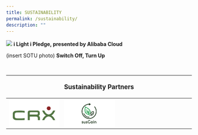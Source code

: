 ```yaml
---
title: SUSTAINABILITY
permalink: /sustainability/
description: ""
---
```

<p style="font-size:17px; line-height:40px">

![](/images/Sustainability/compressed%20202301_iiight%20singapore%20(ilip%20banner%20-%201920px%20x%201080px)-min.jpg)
	<b>i Light i Pledge, presented by Alibaba Cloud</b>


(insert SOTU photo)
	<b> Switch Off, Turn Up</b></p>

<br>
<table style="width:100%">
<thead><tr><th colspan="4"><p style="font-size: 17px; line-height: 20px"> Sustainability Partners</p></th>
	</tr></thead>
	<tbody>
		<tr>
			<td style="width:30%"><a target="_blank" href="https://www.climateresources.net"><img align="left" src="/images/About/Sponsor%20Acknowledgement/crx_resized%20web%20version.png"></a></td>
			<td style="width:30%"><a target="_blank" href="https:www.susGain.com"><img align="left" src="/images/About/Sponsor%20Acknowledgement/sus%20grain_resized%20web%20version.png"></a></td>
			<td style="width:40%"></td>
		</tr>
	</tbody>
</table><p></p>
